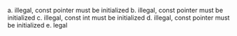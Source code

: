 a. illegal, const pointer must be initialized
b. illegal, const pointer must be initialized
c. illegal, const int must be initialized
d. illegal, const pointer must be initialized 
e. legal


